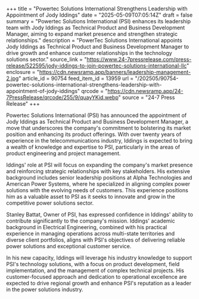 +++
title = "Powertec Solutions International Strengthens Leadership with Appointment of Jody Iddings"
date = "2025-05-09T07:05:14Z"
draft = false
summary = "Powertec Solutions International (PSI) enhances its leadership team with Jody Iddings as Technical Product and Business Development Manager, aiming to expand market presence and strengthen strategic relationships."
description = "PowerTec Solutions International appoints Jody Iddings as Technical Product and Business Development Manager to drive growth and enhance customer relationships in the technology solutions sector."
source_link = "https://www.24-7pressrelease.com/press-release/522595/jody-iddings-to-join-powertec-solutions-international-llc"
enclosure = "https://cdn.newsramp.app/banners/leadership-management-2.jpg"
article_id = 90754
feed_item_id = 13959
url = "/202505/90754-powertec-solutions-international-strengthens-leadership-with-appointment-of-jody-iddings"
qrcode = "https://cdn.newsramp.app/24-7PressRelease/qrcode/255/9/quayYKid.webp"
source = "24-7 Press Release"
+++

<p>Powertec Solutions International (PSI) has announced the appointment of Jody Iddings as Technical Product and Business Development Manager, a move that underscores the company's commitment to bolstering its market position and enhancing its product offerings. With over twenty years of experience in the telecommunications industry, Iddings is expected to bring a wealth of knowledge and expertise to PSI, particularly in the areas of product engineering and project management.</p><p>Iddings' role at PSI will focus on expanding the company's market presence and reinforcing strategic relationships with key stakeholders. His extensive background includes senior leadership positions at Alpha Technologies and American Power Systems, where he specialized in aligning complex power solutions with the evolving needs of customers. This experience positions him as a valuable asset to PSI as it seeks to innovate and grow in the competitive power solutions sector.</p><p>Stanley Battat, Owner of PSI, has expressed confidence in Iddings' ability to contribute significantly to the company's mission. Iddings' academic background in Electrical Engineering, combined with his practical experience in managing operations across multi-state territories and diverse client portfolios, aligns with PSI's objectives of delivering reliable power solutions and exceptional customer service.</p><p>In his new capacity, Iddings will leverage his industry knowledge to support PSI's technology solutions, with a focus on product development, field implementation, and the management of complex technical projects. His customer-focused approach and dedication to operational excellence are expected to drive regional growth and enhance PSI's reputation as a leader in the power solutions industry.</p>